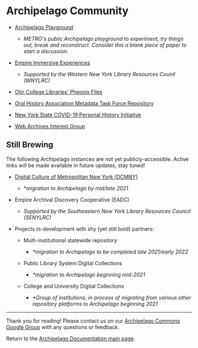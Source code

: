 # Archipelago Community

- [Archipelago Playground](http://play.archipelago.nyc)
    - _METRO's public Archipelago playground to experiment, try things out, break and reconstruct. Consider this a blank piece of paper to start a discussion._

- [Empire Immersive Experiences](https://esie.space)
    - _Supported by the Western New York Library Resources Counil (WNYLRC)_

- [Olin College Libraries' Pheonix Files](http://ec2-184-73-148-144.compute-1.amazonaws.com)

- [Oral History Association Metadata Task Force Repository](http://oha.archipelago.nyc)

- [New York State COVID-19 Personal History Initiative](https://www.nyspersonalhistory.com)

- [Web Archives Interest Group](http://webarchives.archipelago.nyc)

## Still Brewing

The following Archipelago instances are not yet publicly-accessible. Active links will be made available in future updates, stay tuned!

- [Digital Culture of Metropolitan New York (DCMNY)](http://dcmny.org)
  - *_migration to Archipelago by mid/late 2021_

- Empire Archival Discovery Cooperative (EADC)
   - _Supported by the Southeastern New York Library Resources Council (SENYLRC)_

- Projects in-development with shy (yet still bold) partners:
   - Multi-institutional statewide repository
      - _*migration to Archipelago to be completed late 2021/early 2022_

   - Public Library System Digital Collections
      - _*migration to Archipelago beginning mid-2021_

   - College and University Digital Collections
      - _*Group of institutions; in process of migrating from various other repository platforms to Archipelago beginning 2021_

---

Thank you for reading! Please contact us on our [Archipelago Commons Google Group](https://groups.google.com/forum/#!forum/archipelago-commons) with any questions or feedback.

Return to the [Archipelago Documentation main page](../README.md).
